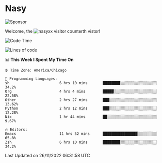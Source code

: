 # Nasy

<!--
<p align="center">
<img height="200" src="https://github-readme-stats.vercel.app/api?username=nasyxx&count_private=true&show_icons=true&theme=dracula&include_all_commits=true"/>
<img height="200" src="https://github-readme-stats.vercel.app/api/top-langs/?username=nasyxx&theme=dracula&hide=html,jupyter+notebook&count_private=true&show_icons=true"/>
</p>

  
----------------
-->

![Sponsor](https://img.shields.io/static/v1.svg?label=Sponsor&message=%E2%9D%A4&logo=GitHub&style=flat&color=pink)
 
Welcome, the ![nasyxx visitor counter](https://count.getloli.com/get/@nasyxx?theme=rule34)th vistor!
 
<!--START_SECTION:waka-->
![Code Time](http://img.shields.io/badge/Code%20Time-2%2C863%20hrs%2039%20mins-blue)

![Lines of code](https://img.shields.io/badge/From%20Hello%20World%20I%27ve%20Written-5%20Million%20lines%20of%20code-blue)

📊 **This Week I Spent My Time On** 

```text
⌚︎ Time Zone: America/Chicago

💬 Programming Languages: 
sh                       6 hrs 10 mins       ████████░░░░░░░░░░░░░░░░░   34.2% 
Org                      4 hrs 4 mins        █████░░░░░░░░░░░░░░░░░░░░   22.58% 
Other                    2 hrs 27 mins       ███░░░░░░░░░░░░░░░░░░░░░░   13.62% 
Python                   2 hrs 12 mins       ███░░░░░░░░░░░░░░░░░░░░░░   12.28% 
Nix                      1 hr 44 mins        ██░░░░░░░░░░░░░░░░░░░░░░░   9.67%

🔥 Editors: 
Emacs                    11 hrs 52 mins      ████████████████░░░░░░░░░   65.8% 
Zsh                      6 hrs 10 mins       ████████░░░░░░░░░░░░░░░░░   34.2%

```


 Last Updated on 26/11/2022 06:31:58 UTC
<!--END_SECTION:waka-->

<!-- ![visitors](https://visitor-badge.laobi.icu/badge?page_id=nasyxx.nasyxx) -->
